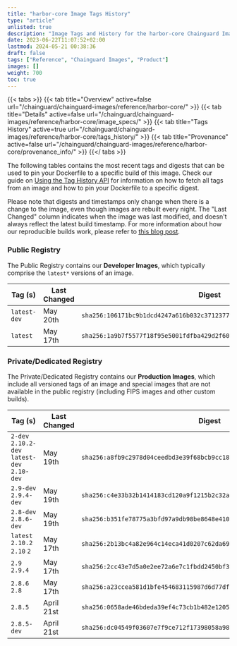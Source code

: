 ```yaml
---
title: "harbor-core Image Tags History"
type: "article"
unlisted: true
description: "Image Tags and History for the harbor-core Chainguard Image"
date: 2023-06-22T11:07:52+02:00
lastmod: 2024-05-21 00:38:36
draft: false
tags: ["Reference", "Chainguard Images", "Product"]
images: []
weight: 700
toc: true
---
```


{{< tabs >}}
{{< tab title="Overview" active=false url="/chainguard/chainguard-images/reference/harbor-core/" >}}
{{< tab title="Details" active=false url="/chainguard/chainguard-images/reference/harbor-core/image_specs/" >}}
{{< tab title="Tags History" active=true url="/chainguard/chainguard-images/reference/harbor-core/tags_history/" >}}
{{< tab title="Provenance" active=false url="/chainguard/chainguard-images/reference/harbor-core/provenance_info/" >}}
{{</ tabs >}}

The following tables contains the most recent tags and digests that can be used to pin your Dockerfile to a specific build of this image. Check our guide on [Using the Tag History API](/chainguard/chainguard-images/using-the-tag-history-api/) for information on how to fetch all tags from an image and how to pin your Dockerfile to a specific digest.

Please note that digests and timestamps only change when there is a change to the image, even though images are rebuilt every night. The "Last Changed" column indicates when the image was last modified, and doesn't always reflect the latest build timestamp. For more information about how our reproducible builds work, please refer to [this blog post](https://www.chainguard.dev/unchained/reproducing-chainguards-reproducible-image-builds).

### Public Registry
The Public Registry contains our **Developer Images**, which typically comprise the `latest*` versions of an image.

| Tag (s)       | Last Changed | Digest                                                                    |
|---------------|--------------|---------------------------------------------------------------------------|
|  `latest-dev` | May 20th     | `sha256:106171bc9b1dcd4247a616b032c371237709590c514dc8d2e09a382ae529fcf5` |
|  `latest`     | May 17th     | `sha256:1a9b7f5577f18f95e5001fdfba429d2f60c6aeb55290ed046e5811003f704594` |


### Private/Dedicated Registry
The Private/Dedicated Registry contains our **Production Images**, which include all versioned tags of an image and special images that are not available in the public registry (including FIPS images and other custom builds).

| Tag (s)                                       | Last Changed | Digest                                                                    |
|-----------------------------------------------|--------------|---------------------------------------------------------------------------|
|  `2-dev` `2.10.2-dev` `latest-dev` `2.10-dev` | May 19th     | `sha256:a8fb9c2978d04ceedbd3e39f68bcb9cc1898f1b1718cc39d1b2b41fd88e63730` |
|  `2.9-dev` `2.9.4-dev`                        | May 19th     | `sha256:c4e33b32b1414183cd120a9f1215b2c32aa5c3fefae35ce444485fb1987564b1` |
|  `2.8-dev` `2.8.6-dev`                        | May 19th     | `sha256:b351fe78775a3bfd97a9db98be8648e410b9fdf17f22a85c86bbd46378fe0183` |
|  `latest` `2.10.2` `2.10` `2`                 | May 17th     | `sha256:2b13bc4a82e964c14eca41d0207c62da693ba3fee6dbf8ef7cb16b35434bfd4e` |
|  `2.9` `2.9.4`                                | May 17th     | `sha256:2cc43e7d5a0e2ee72a6e7c1fbdd2450bf3dd9f89133691d701233ba4e143c3c9` |
|  `2.8.6` `2.8`                                | May 17th     | `sha256:a23ccea581d1bfe454683115987d6d77dfe8377be5d98a939c65b85a498f8a8e` |
|  `2.8.5`                                      | April 21st   | `sha256:0658ade46bdeda39ef4c73cb1b482e12054bec8d9d92b308519d94e65f7e376b` |
|  `2.8.5-dev`                                  | April 21st   | `sha256:dc04549f03607e7f9ce712f17398058a98f1a19092042f922830d1190f976229` |

